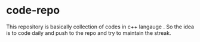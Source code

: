 # code-repo

This repository is basically collection of codes in c++ langauge . So the idea is to code daily and push to the repo and try to maintain the streak.
